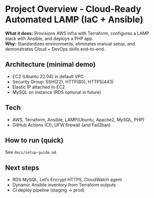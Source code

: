 # Project Overview - Cloud-Ready Automated LAMP (IaC + Ansible)

**What it does:** Provisions AWS infra with Terraform, configures a LAMP stack with Ansible, and deploys a PHP app.  
**Why:** Standardizes environments, eliminates manual setup, and demonstrates Cloud + DevOps skills end-to-end.

## Architecture (minimal demo)
- EC2 (Ubuntu 22.04) in default VPC
- Security Group: SSH(22), HTTP(80), HTTPS(443)
- Elastic IP attached to EC2
- MySQL on instance (RDS optional in future)

## Tech
- AWS, Terraform, Ansible, LAMP(Ubuntu, Apache2, MySQL, PHP)
- GitHub Actions (CI), UFW firewall (and Fail2ban)

## How to run (quick)
See `docs/setup-guide.md`.

## Next steps
- RDS MySQL, Let’s Encrypt HTTPS, CloudWatch agent
- Dynamic Ansible inventory from Terraform outputs
- CI deploy pipeline (staging → prod)
